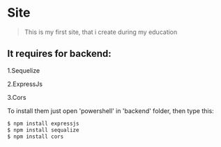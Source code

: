 Site
==========================================================

>This is my first site, that i create during my education

It requires for backend:
---------------------------------------------------------

1.Sequelize

2.ExpressJs

3.Cors


To install them just open 'powershell' in 'backend' folder, then type this:

```sh
$ npm install expressjs
$ npm install sequalize
$ npm install cors
```
